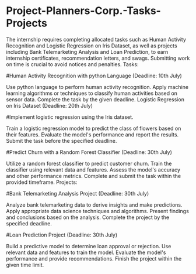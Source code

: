 # Project-Planners-Corp.-Tasks-Projects

The internship requires completing allocated tasks such as Human Activity Recognition and Logistic Regression on Iris Dataset, as well as projects including Bank Telemarketing Analysis and Loan Prediction, to earn internship certificates, recommendation letters, and swags. Submitting work on time is crucial to avoid notices and penalties.
Tasks:

#Human Activity Recognition with python Language (Deadline: 10th July)

Use python language to perform human activity recognition.
Apply machine learning algorithms or techniques to classify human activities based on sensor data.
Complete the task by the given deadline.
Logistic Regression on Iris Dataset (Deadline: 20th July)

#Implement logistic regression using the Iris dataset.

Train a logistic regression model to predict the class of flowers based on their features.
Evaluate the model's performance and report the results.
Submit the task before the specified deadline.

#Predict Churn with a Random Forest Classifier (Deadline: 30th July)

Utilize a random forest classifier to predict customer churn.
Train the classifier using relevant data and features.
Assess the model's accuracy and other performance metrics.
Complete and submit the task within the provided timeframe.
Projects:

#Bank Telemarketing Analysis Project (Deadline: 30th July)

Analyze bank telemarketing data to derive insights and make predictions.
Apply appropriate data science techniques and algorithms.
Present findings and conclusions based on the analysis.
Complete the project by the specified deadline.

#Loan Prediction Project (Deadline: 30th July)

Build a predictive model to determine loan approval or rejection.
Use relevant data and features to train the model.
Evaluate the model's performance and provide recommendations.
Finish the project within the given time limit.
